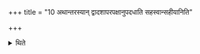 +++
title = "10 अथान्तरस्यान् द्वादशापरपक्षानुपदधाति सहस्वान्सहीयानिति"

+++

<details><summary>थिते</summary>

10. Then on the inner (i.e. the fourth line) he places (bricks representing) twelve second fortnights with sahasvān sahīyān....  

</details>
